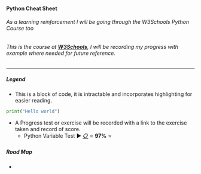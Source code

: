 #### Python Cheat Sheet
###### As a learning reinforcement I will be going through the W3Schools Python Course too
###### This is the course at [**W3Schools**](https://www.w3schools.com/python/python_variables.asp), I will be recording my progress with example where needed for future reference.
___

##### Legend
* This is a block of code, it is intractable and incorporates highlighting for easier reading.
```python
print("Hello world")  
```

* A Progress test or exercise will be recorded with a link to the exercise taken and record of score. <br>
    * Python Variable Test :arrow_forward: [:clipboard:](Day12_Training.md)  :star: **97%** :star:

##### Road Map
* 